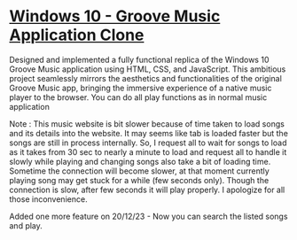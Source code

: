# [Windows 10 - Groove Music Application Clone](https://vignesh-1523.github.io/Groove-Music-clone/)

Designed and implemented a fully functional replica of the Windows 10 Groove Music application using HTML, CSS, and JavaScript. This ambitious project seamlessly mirrors the aesthetics and functionalities of the original Groove Music app, bringing the immersive experience of a native music player to the browser. You can do all play functions as in normal music application

Note : This music website is bit slower because of time taken to load songs and its details into the website. It may seems like tab is loaded faster but the songs are still in process internally. So, I request all to wait for songs to load as it takes from 30 sec to nearly a minute to load and request all to handle it slowly while playing and changing songs also take a bit of loading time. Sometime the connection will become slower, at that moment currently playing song may get stuck for a while (few seconds only). Though the connection is slow, after few seconds it will play properly. I apologize for all those inconvenience.

Added one more feature on 20/12/23 - Now you can search the listed songs and play.

